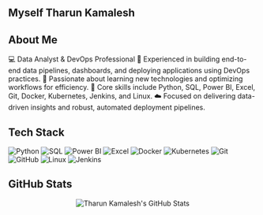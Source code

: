 ## Myself Tharun Kamalesh

## About Me
💻 Data Analyst & DevOps Professional
🚀 Experienced in building end-to-end data pipelines, dashboards, and deploying applications using DevOps practices.
🌱 Passionate about learning new technologies and optimizing workflows for efficiency.
🔧 Core skills include Python, SQL, Power BI, Excel, Git, Docker, Kubernetes, Jenkins, and Linux.
☁️ Focused on delivering data-driven insights and robust, automated deployment pipelines.

## Tech Stack
<p> <img src="https://img.shields.io/badge/Python-3776AB?style=for-the-badge&logo=python&logoColor=white" alt="Python" /> <img src="https://img.shields.io/badge/SQL-4479A1?style=for-the-badge&logo=mysql&logoColor=white" alt="SQL" /> <img src="https://img.shields.io/badge/Power_BI-F2C811?style=for-the-badge&logo=power-bi&logoColor=black" alt="Power BI" /> <img src="https://img.shields.io/badge/Excel-217346?style=for-the-badge&logo=microsoft-excel&logoColor=white" alt="Excel" /> <img src="https://img.shields.io/badge/Docker-2496ED?style=for-the-badge&logo=docker&logoColor=white" alt="Docker" /> <img src="https://img.shields.io/badge/Kubernetes-326CE5?style=for-the-badge&logo=kubernetes&logoColor=white" alt="Kubernetes" /> <img src="https://img.shields.io/badge/Git-F05032?style=for-the-badge&logo=git&logoColor=white" alt="Git" /> <img src="https://img.shields.io/badge/GitHub-100000?style=for-the-badge&logo=github&logoColor=white" alt="GitHub" /> <img src="https://img.shields.io/badge/Linux-FCC624?style=for-the-badge&logo=linux&logoColor=black" alt="Linux" /> <img src="https://img.shields.io/badge/Jenkins-D24939?style=for-the-badge&logo=jenkins&logoColor=white" alt="Jenkins" /> </p>

## GitHub Stats
<div align="center"> <img src="https://github-readme-stats.vercel.app/api?username=tharunkamalesh&show_icons=true&theme=dark" alt="Tharun Kamalesh's GitHub Stats" /> </div>
